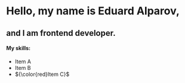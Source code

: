 # Hello, my name is Eduard Alparov, 

## and I am frontend developer.

#### My skills:

- Item A
- Item B
- ${\color{red}Item C}$
